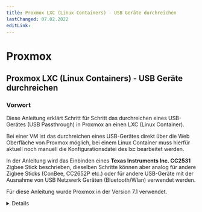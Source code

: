```yaml
---
title: Proxmox LXC (Linux Containers) - USB Geräte durchreichen
lastChanged: 07.02.2022
editLink: 
---
```


# Proxmox 



## Proxmox LXC (Linux Containers) - USB Geräte durchreichen

### Vorwort

Diese Anleitung erklärt Schritt für Schritt das durchreichen eines USB-Gerätes (USB Passthrough) in Proxmox an einen LXC (Linux Container).

Bei einer VM ist das durchreichen eines USB-Gerätes direkt über die Web Oberfläche von Proxmox möglich, bei einem Linux Container muss hierfür aktuell noch manuell die Konfigurationsdatei des lxc bearbeitet werden. 

In der Anleitung wird das Einbinden eines **Texas Instruments Inc. CC2531** Zigbee Stick beschrieben, dieselben Schritte können aber analog für andere Zigbee Sticks (ConBee, CC2652P etc.) oder für andere USB-Geräte mit der Ausnahme von USB Netzwerk Geräten (Bluetooth/Wlan) verwendet werden.

Für diese Anleitung wurde Proxmox in der Version 7.1 verwendet. 

<details>

### 1.) Informationen zum USB-Gerät sammeln

Aufbau einer SSH-Verbindung zu Proxmox:

``ssh root@IP-Adresse``

<span style="color:red"> Sollte das USB-Gerät bereits mit dem Proxmox Host verbunden sein, stecke das Gerät vorerst ab.</span>

Mit folgendem Befehl werden alle aktuell verbunden USB-Geräte am Proxmox Host aufgelistet: 

``lsusb``
 
![00](media/proxmox_lxc_usbpassthrough/proxmoxlxc00.PNG)

Nun wird das zu einbindende USB-Gerät am Proxmox Host eingesteckt und der Befehl lsusb erneut ausgeführt

![01](media/proxmox_lxc_usbpassthrough/proxmoxlxc01.PNG) 

Im Screenshot ist zusehen das ein neues Gerät mit der USB-Bus-Nummer: **001** und der Device-Nummer: **003** gelistet wird.

Diese Informationen werden benötigt um mit dem folgenden Befehl u. a. die **major device number** vom Gerät auszugeben:

``ls -l /dev/bus/usb/001/003``

Wichtig verwende bei dem Befehl die Ausgabe deiner USB-Bus-Nummer und Device-Nummer!

***ls -l /dev/bus/usb/USB-Bus-Nummer/Device-Nummer***

![02](media/proxmox_lxc_usbpassthrough/proxmoxlxc02.PNG)

Das USB-Gerät hat in diesem Beispiel die major device number **189**, notiere dir den Wert deines Gerätes in einer Textdatei mit dem Vermerk: #1

![03](media/proxmox_lxc_usbpassthrough/proxmoxlxc03.PNG)
 
Als nächstes geben wir die unique id des USB-Gerätes aus und notieren den Ausgabe Wert in der Textdatei mit dem Vermerk: #2
 
``ls /dev/serial/by-id/``

![04](media/proxmox_lxc_usbpassthrough/proxmoxlxc04.PNG)

![05](media/proxmox_lxc_usbpassthrough/proxmoxlxc05.PNG)
 
Als letzten Schritt wird die major device number des ttyACM ausgegeben und mit dem Vermerk: #3 notiert:

``ls -l /dev/ttyACM*``

![06](media/proxmox_lxc_usbpassthrough/proxmoxlxc06.PNG)
 
>Sollte hierbei keine Ausgabe erfolgen, prüfe mit „ls -l /dev/serial/by-id/“ ob das USB-Gerät vom System als ttyUSB eingebunden wird, wenn ja ersetze alle folgenden Befehle die sich auf **ttyACM…** beziehen durch **ttyUSB…**  sollte keine Ausgabe erscheinen ist es kein USB CDC class Gerät (Serielle Kommunikation) damit können alle Punkte zum Einbinden vom ttyACM ignoriert werden.

Somit haben wir **drei** Werte vom USB-Gerät notiert die für das Einbinden in der Konfigurationsdatei des lxc benötigt werden.
 
![07](media/proxmox_lxc_usbpassthrough/proxmoxlxc07.PNG)

###  2.) LXC Konfigurationsdatei bearbeiten

Am Proxmox Host ins LXC Konfigurationsverzeichnis wechseln mit:

``cd /etc/pve/lxc``

Die Konfigurationsdatei hat die gleiche ID Nummer die bei der Erstellung des lxc vergeben wurde!
 
![08](media/proxmox_lxc_usbpassthrough/proxmoxlxc08.PNG)

![09](media/proxmox_lxc_usbpassthrough/proxmoxlxc09.PNG)
 
Bevor die Konfigurationsdatei bearbeitet wird, sollte eine Sicherheitskopie erstellt werden:

``cp 201.conf 201.conf.backup``

![10](media/proxmox_lxc_usbpassthrough/proxmoxlxc10.PNG)
 
Nun wird die Konfigurationsdatei mit vi oder nano bearbeitet:

``nano 201.conf``
 
![11](media/proxmox_lxc_usbpassthrough/proxmoxlxc11.PNG)




Ans Ende der Konfigurationsdatei wird folgendes hinzugefügt:
> Achtung! Besitzt der Container aktive Snapshots zu erkennen an [SNAPSHOTSNAME] in der Config Datei, muss der folgende Code vor und nach Beginn jedes Snapshots eingefügt werden [wie hier zu sehen](media/proxmox_lxc_usbpassthrough/proxmoxlxc18.PNG) da ansonsten der Code mit dem löschen eines Snapshots entfernt wird. 

```
lxc.cgroup2.devices.allow: c 189:* rwm
lxc.mount.entry: usb-Texas_Instruments_TI_CC2531_USB_CDC___0X00124B0012023529-if00 dev/serial/by-id/usb-Texas_Instruments_TI_CC2531_USB_CDC___0X00124B0012023529-if00 none bind,optional,create=file

lxc.cgroup2.devices.allow: c 166:* rwm
lxc.mount.entry: /dev/ttyACM0 dev/ttyACM0 none bind,optional,create=file
```

Ersetze die markierten Werte mit den vermerkten Einträgen aus deiner Notiz!

![12](media/proxmox_lxc_usbpassthrough/proxmoxlxc12.PNG)


* Die erste Zeile bezieht sich auf die major device number **189** Vermerk: #1
* In der zweiten Zeile wird die unique id (usb-Texas_Instruments_TI_CC2531_USB_CDC___0X00124B0012023529-if00) aus Vermerk: #2 einzeln und mit dem absoluten Pfad angegeben, beachte das der komplette Text in einer Zeile ohne Zeilenumbruch geschrieben wird.
* In der dritten Zeile wird die major device number **166** von ttyACM aus Vermerk: #3 angegeben.

Die Konfigurationsdatei abspeichern (Im Nano Editor mit der Tastenkombination: STRG + o & STRG + x zum beenden des Editors)

Abschließend noch folgenden Befehl absetzen um die benötigten Rechte für ttyACM0 zu setzen:

``chmod o+rw /dev/ttyACM*``

Um die Anpassungen am lxc zu übernehmen einen cold boot vom Container mit **pct stop id / pct start id** durchführen:

``pct stop 201``

``pct start 201``

### 3.) LXC USB Passthrough prüfen & zigbee Instanz Konfiguration
Aufbau einer SSH-Verbindung zum LXC:

``ssh Benutzer@IP-Adresse``

Mit den befehlen:

``lsusb``

&

``ls -l /dev``

wird überprüft ob die Anpassungen an der Konfigurationsdatei erfolgreich waren.
 
![13](media/proxmox_lxc_usbpassthrough/proxmoxlxc13.PNG)
 
* Wie im Screenshot zu sehen hat nun der Container Zugriff auf das USB-Gerät.

* Wichtig hierbei ist das ttyACM0 die gleichen Rechte hat im Screenshot also **crw-rw-rw- 1 nobody nogroup**
>***Wenn nicht überprüfe ob alle Werte in der Konfigurationsdatei so gesetzt sind wie beschrieben, sollten die Rechte dann immer noch nicht übereinstimmen springe zu Punkt 5.***

* Im Screenshot ist ebenfalls zusehen das sich die Device Nummer vom cc2531 von dem Wert 3 auf 4 verändert hat, dies liegt daran das der Stick zwischenzeitlich einmal aus- und wieder angesteckt wurde. Da in der Konfigurationsdatei aber die unique id und nicht die Bus/Device Nummer angegeben ist funktioniert der USB Passthrough weiterhin.



Wird wie eingangsbeschrieben ein Zigbee Stick an den Container durchgereicht muss im iobroker in den Einstellungen des Zigbee Adapters unter dem Punkt COM-Anschlussname

``/dev/ttyACM0``

angegeben werden damit das korrekte Gerät vom Adapter angesprochen wird.
 
![14](media/proxmox_lxc_usbpassthrough/proxmoxlxc14.PNG)

### 4.) UDEV Regel für permanente Rechte Anpassung von ttyACM0

Am Ende von Schritt 3 wurde mit dem Befehl 

``chmod o+rw /dev/ttyACM*``

die passenden Rechte für ttyACM0 gesetzt, diese Rechte Änderungen werden aber mit Neustart des Proxmox Host zurückgesetzt, für eine permanente Anpassung wird auf dem Proxmox Host eine udev Regel benötigt. 

Mit lsusb listen wir wieder die aktuell verbunden USB-Geräte auf:

``lsusb``

![15](media/proxmox_lxc_usbpassthrough/proxmoxlxc15.PNG)
 
Diesmal notieren wir uns die Zahlenwerte Werte nach ID in diesem Fall also **0451:16a8**

* Der erste Wert: ***0451*** steht hierbei für den **idVendor** und der zweite Wert: ***16a8*** für **idProduct**.

Nun wird mit vi oder nano die udev Regel unter /etc/udev/rules.d erstellt:

``nano /etc/udev/rules.d/50-myusb.rules``

und folgender Inhalt eingefügt:

```
SUBSYSTEMS=="usb", ATTRS{idVendor}=="0451", ATTRS{idProduct}=="16a8", GROUP="users", MODE="0666"
```

![16](media/proxmox_lxc_usbpassthrough/proxmoxlxc16.PNG)
 

Abschließend noch folgenden Befehl ausführen um die udev Regel zu aktivieren:

``udevadm control –reload``

## 5.) Troubleshooting

**Fehler:** ttyACM0 Rechte im lxc passen nicht bzw. gehen nach kurzer Zeit verloren (ConBee II).

```
ls -l /dev/ttyACM0
 c--------- 0 nobody nogroup 166, 0 Feb  7 14:29 ttyACM0
```

**Lösung:** mit mknod eine dauerhafte Bindung für den Container erstellen. 

<details>

Dazu wird im Pfad **"/var/lib/lxc/CONTAINERID"** der Ordner **devices** erstellt und in diesem Ordner mit mknod die Bindung erzeugt: 

``mkdir /var/lib/lxc/201/devices``

``cd /var/lib/lxc/201/devices``

``mknod -m 666 ttyACM0 c 166 0``

mknod erstellt in dem Pfad eine Datei namens ttyACM0 (solange die Datei existiert ist das Gerät an den lxc gebunden)

![17](media/proxmox_lxc_usbpassthrough/proxmoxlxc17.PNG)

***major device number und ttyACM.. ggbfs. anpassen***

Anschließend muss noch der Eintrag der lxc Konfigurationsdatei angepasst werden:

```
lxc.mount.entry: /dev/ttyACM0 dev/ttyACM0 none bind,optional,create=file
```

wird ersetzt durch:

```
lxc.mount.entry: /var/lib/lxc/CONTAINERID/devices/ttyACM0 dev/ttyACM0 none bind,optional,create=file
```
</details>

</details>



